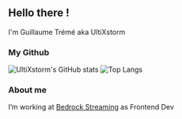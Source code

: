 ## Hello there !

I'm Guillaume Trémé aka UltiXstorm

### My Github

![UltiXstorm's GitHub stats](https://github-readme-stats.vercel.app/api?username=UltiXstorm&count_private=true&show_icons=true&theme=tokyonight)
![Top Langs](https://github-readme-stats.vercel.app/api/top-langs/?username=UltiXstorm&theme=tokyonight)

### About me

I’m working at [Bedrock Streaming](https://www.bedrockstreaming.com/) as Frontend Dev

